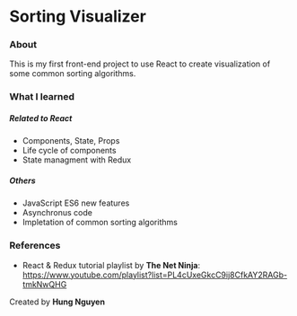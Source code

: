 # Sorting Visualizer

### About
This is my first front-end project to use React to create visualization of some common sorting algorithms.

### What I learned
##### Related to React
- Components, State, Props
- Life cycle of components
- State managment with Redux

##### Others
- JavaScript ES6 new features
- Asynchronus code
- Impletation of common sorting algorithms

### References
- React & Redux tutorial playlist by **The Net Ninja**: https://www.youtube.com/playlist?list=PL4cUxeGkcC9ij8CfkAY2RAGb-tmkNwQHG

Created by **Hung Nguyen**